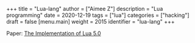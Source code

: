+++
title = "Lua-lang"
author = ["Aimee Z"]
description = "Lua programming"
date = 2020-12-19
tags = ["lua"]
categories = ["hacking"]
draft = false
[menu.main]
  weight = 2015
  identifier = "lua-lang"
+++

Paper: [The Implementation of Lua 5.0](https://www.lua.org/doc/jucs05.pdf)
